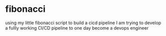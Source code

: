 # fibonacci
using my little fibonacci script to build a cicd pipeline
I am trying to develop a fullly working CI/CD pipeline to one day become a devops engineer
